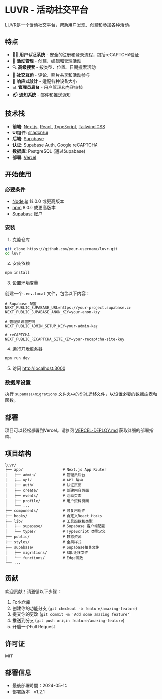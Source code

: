 # LUVR - 活动社交平台

LUVR是一个活动社交平台，帮助用户发现、创建和参加各种活动。

## 特点

- 🙋‍♂️ **用户认证系统** - 安全的注册和登录流程，包括reCAPTCHA验证
- 📅 **活动管理** - 创建、编辑和管理活动
- 🔍 **高级搜索** - 按类型、位置、日期搜索活动
- 📝 **社交互动** - 评论、照片共享和活动参与
- 📱 **响应式设计** - 适配各种设备大小
- 📊 **管理员后台** - 用户管理和内容审核
- 📬 **通知系统** - 邮件和推送通知

## 技术栈

- **前端**: [Next.js](https://nextjs.org/), [React](https://reactjs.org/), [TypeScript](https://www.typescriptlang.org/), [Tailwind CSS](https://tailwindcss.com/)
- **UI组件**: [shadcn/ui](https://ui.shadcn.com/)
- **后端**: [Supabase](https://supabase.io/)
- **认证**: Supabase Auth, Google reCAPTCHA
- **数据库**: PostgreSQL (通过Supabase)
- **部署**: [Vercel](https://vercel.com/)

## 开始使用

### 必要条件

- [Node.js](https://nodejs.org/) 18.0.0 或更高版本
- [npm](https://www.npmjs.com/) 8.0.0 或更高版本
- [Supabase](https://supabase.io/) 账户

### 安装

1. 克隆仓库

```bash
git clone https://github.com/your-username/luvr.git
cd luvr
```

2. 安装依赖

```bash
npm install
```

3. 设置环境变量

创建一个 `.env.local` 文件，包含以下内容：

```
# Supabase 配置
NEXT_PUBLIC_SUPABASE_URL=https://your-project.supabase.co
NEXT_PUBLIC_SUPABASE_ANON_KEY=your-anon-key

# 管理员设置密钥
NEXT_PUBLIC_ADMIN_SETUP_KEY=your-admin-key

# reCAPTCHA
NEXT_PUBLIC_RECAPTCHA_SITE_KEY=your-recaptcha-site-key
```

4. 运行开发服务器

```bash
npm run dev
```

5. 访问 [http://localhost:3000](http://localhost:3000)

### 数据库设置

执行 `supabase/migrations` 文件夹中的SQL迁移文件，以设置必要的数据库表和函数。

## 部署

项目可以轻松部署到Vercel。请参阅 [VERCEL-DEPLOY.md](./VERCEL-DEPLOY.md) 获取详细的部署指南。

## 项目结构

```
luvr/
├── app/                  # Next.js App Router
│   ├── admin/            # 管理员后台
│   ├── api/              # API 路由
│   ├── auth/             # 认证页面
│   ├── create/           # 创建内容页面
│   ├── events/           # 活动页面
│   ├── profile/          # 用户资料页面
│   └── ...
├── components/           # 可复用组件
├── hooks/                # 自定义React Hooks
├── lib/                  # 工具函数和类型
│   ├── supabase/         # Supabase 客户端配置
│   └── types/            # TypeScript 类型定义
├── public/               # 静态资源
├── styles/               # 全局样式
├── supabase/             # Supabase相关文件
│   ├── migrations/       # SQL迁移文件
│   └── functions/        # Edge函数
└── ...
```

## 贡献

欢迎贡献！请遵循以下步骤：

1. Fork仓库
2. 创建你的功能分支 (`git checkout -b feature/amazing-feature`)
3. 提交你的更改 (`git commit -m 'Add some amazing feature'`)
4. 推送到分支 (`git push origin feature/amazing-feature`)
5. 开启一个Pull Request

## 许可证

MIT

## 部署信息
- 最後部署時間：2024-05-14
- 部署版本：v1.2.1
